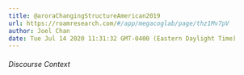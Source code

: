 ```yaml
---
title: @aroraChangingStructureAmerican2019
url: https://roamresearch.com/#/app/megacoglab/page/thz1Mv7pV
author: Joel Chan
date: Tue Jul 14 2020 11:31:32 GMT-0400 (Eastern Daylight Time)
---
```




###### Discourse Context


